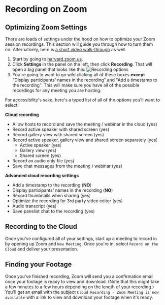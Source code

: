 # Recording on Zoom
## Optimizing Zoom Settings
There are loads of settings under the hood on how to optimize your Zoom session recordings. This section will guide you through how to turn them on. Alternatively, here is [a short video walk-through](https://www.youtube.com/watch?v=Ty0CJH5yzWw&feature=youtu.be) as well.

1. Start by going to [harvard.zoom.us](harvard.zoom.us).
2. Click **Settings** in the panel on the left, then click **Recording**.
That will open a big panel that looks like this:
![Recording options](https://files.slack.com/files-pri/T0HTW3H0V-F0167140CE5/screen_shot_2020-06-22_at_11.49.27_am.png?pub_secret=f528e0fbaf)
3. You're going to want to go wild clicking all of these boxes **except** "Display participants' names in the recording" and "Add a timestamp to the recording". This will make sure you have all of the possible recordings for any meeting you are hosting.


For accessibility's sake, here's a typed list of all of the options you'll want to select:


**Cloud recording**

- Allow hosts to record and save the meeting / webinar in the cloud (yes)
- Record active speaker with shared screen (yes)
- Record gallery view with shared screen (yes)
- Record active speaker, gallery view and shared screen separately (yes)
   - Active speaker (yes)
  - Gallery view (yes)
  - Shared screen (yes)
- Record an audio only file (yes)
- Save chat messages from the meeting / webinar (yes)

**Advanced cloud recording settings**
- Add a timestamp to the recording (**NO**)
- Display participants' names in the recording (**NO**)
- Record thumbnails when sharing (yes)
- Optimize the recording for 3rd party video editor (yes)
- Audio transcript (yes)
- Save panelist chat to the recording (yes)

## Recording to the Cloud
Once you've configured all of your settings, start up a meeting to record in by opening up Zoom and `New Meeting`. Once you're in, select `Record on the Cloud` and deliver your presentation.

## Finding your Footage
Once you've finished recording, Zoom will send you a confirmation email once your footage is ready to view and download. (Note that this might take a few minutes to a few hours depending on the length of your recording.) You'll get an email with the subject `Cloud Recording - Zoom Meeting is now available` with a link to view and download your footage when it's ready.
